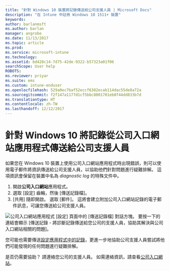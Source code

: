 ```yaml
---
title: "針對 Windows 10 裝置將記錄傳送給公司支援人員 | Microsoft Docs"
description: "在 Intune 中註冊 Windows 10 1511+ 裝置"
keywords: 
author: barlanmsft
ms.author: barlan
manager: angrobe
ms.date: 11/13/2017
ms.topic: article
ms.prod: 
ms.service: microsoft-intune
ms.technology: 
ms.assetid: bd428c14-7d75-42de-9322-b57323a01f06
searchScope: User help
ROBOTS: 
ms.reviewer: priyar
ms.suite: ems
ms.custom: intune-enduser
ms.openlocfilehash: 529a0ec7baf52eccf6382ecab114dac55de8a72a
ms.sourcegitcommit: f2f147a1177d1cf5bbc8001701eb8f44dd833b7d
ms.translationtype: HT
ms.contentlocale: zh-TW
ms.lasthandoff: 12/12/2017
---
```

# <a name="send-logs-to-your-company-support-from-the-company-portal-app-for-windows-10"></a>針對 Windows 10 將記錄從公司入口網站應用程式傳送給公司支援人員

如果您在 Windows 10 裝置上使用公司入口網站應用程式時出現錯誤，則可以使用電子郵件將資訊傳送給公司支援人員，以協助他們針對問題進行疑難排解。 這項資訊會保留在裝置中名為 _diagnostic log_ 的特殊文件中。

1.  開啟**公司入口網站**應用程式。
2.  選取 [設定] 齒輪，然後 [傳送記錄檔]。
3.  [共用] 隨即開啟。 選取 [郵件]。 這將會建立附加公司入口網站記錄的電子郵件訊息，可讓您傳送給公司支援人員。

  ![公司入口網站應用程式 [設定] 頁面中的 [傳送記錄檔] 對話方塊。 要按一下的連結會顯示 [傳送記錄 - 將診斷記錄傳送給您公司的支援人員，協助其解決與公司入口網站相關的問題]。](./media/w10-share-logs-after-1711.png)

您可能也需要傳送[設定應用程式中的記錄](send-logs-to-your-it-admin-settings-windows.md)，更進一步地協助公司支援人員嘗試將他們可能發現的任何問題進行疑難排解。

是否仍需要協助？ 請連絡您公司的支援人員。 如需連絡資訊，請查看[公司入口網站](https://portal.manage.microsoft.com#HelpDeskDialog)。

